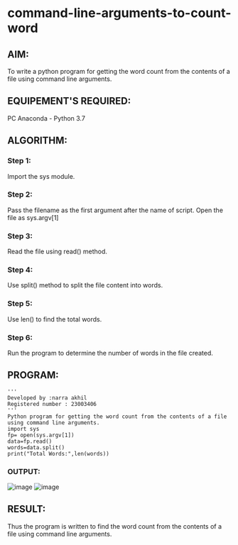 # command-line-arguments-to-count-word
## AIM:
To write a python program for getting the word count from the contents of a file using command line arguments.
## EQUIPEMENT'S REQUIRED: 
PC
Anaconda - Python 3.7
## ALGORITHM: 
### Step 1:
Import the sys module.
### Step 2:
Pass the filename as the first argument after the name of script. Open the file as sys.argv[1]
### Step 3:
Read the file using read() method.
### Step 4:
Use split() method to split the file content into words.
### Step 5:
Use len() to find the total words.
### Step 6:
Run the program to determine the number of words in the file created.
## PROGRAM:
```
'''
Developed by :narra akhil
Registered number : 23003406
'''
Python program for getting the word count from the contents of a file using command line arguments.
import sys
fp= open(sys.argv[1])
data=fp.read()
words=data.split()
print("Total Words:",len(words))
```
### OUTPUT:
![image](https://github.com/NARRAAKHIL/command-line-arguments-to-count-word/assets/144979843/ba0335ee-55f1-4138-8995-faeee12214c6)
![image](https://github.com/NARRAAKHIL/command-line-arguments-to-count-word/assets/144979843/776b7508-fb0e-4741-80d1-fc76485e9b88)

## RESULT:
Thus the program is written to find the word count from the contents of a file using command line arguments.
